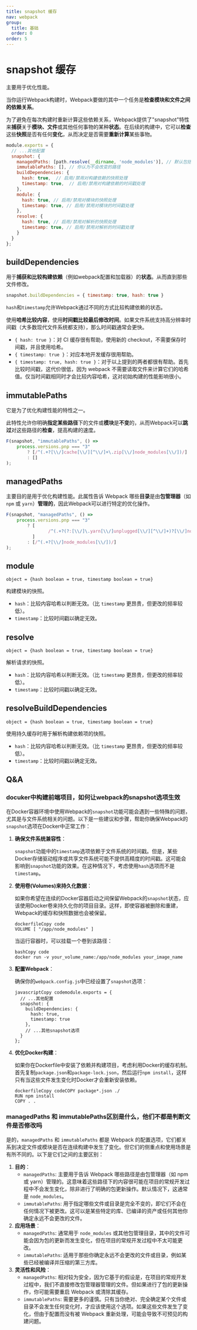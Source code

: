 ```yaml
---
title: snapshot 缓存
nav: webpack
group:
  title: 基础
  order: 0
order: 5
---
```

# snapshot 缓存

主要用于优化性能。

当你运行Webpack构建时，Webpack要做的其中一个任务是**检查模块和文件之间的依赖关系**。

为了避免在每次构建时重新计算这些依赖关系，Webpack提供了"snapshot"特性来**捕获**关于**模块、文件**或其他任何事物的某种**状态**。在后续的构建中，它可以**检查**这些**快照**是否有任何**变化**，从而决定是否需要**重新计算**某些事物。

```js
module.exports = {
  // ...其他配置
  snapshot: {
    managedPaths: [path.resolve(__dirname, 'node_modules')], // 默认包括 node_modules
    immutablePaths: [], // 你认为不会改变的路径
    buildDependencies: {
      hash: true,  // 启用/禁用对构建依赖的快照处理
      timestamp: true,  // 启用/禁用对构建依赖的时间戳处理
    },
    module: {
      hash: true, // 启用/禁用对模块的快照处理
      timestamp: true, // 启用/禁用对模块的时间戳处理
    },
    resolve: {
      hash: true, // 启用/禁用对解析的快照处理
      timestamp: true, // 启用/禁用对解析的时间戳处理
    }
  }
};
```

## buildDependencies

用于**捕获和比较构建依赖**（例如webpack配置和加载器）的**状态**。从而直到那些文件修改。

```js
snapshot.buildDependencies = { timestamp: true, hash: true }
```

`hash`和`timestamp`允许Webpack通过不同的方式比较构建依赖的状态。

使用**哈希比较内容**，使用**时间戳比较最后修改时间**。如果文件系统支持高分辨率时间戳（大多数现代文件系统都支持），那么时间戳通常会更快。

- `{ hash: true }`：对 CI 缓存很有帮助，使用新的 checkout，不需要保存时间戳，并且使用哈希。
- `{ timestamp: true }`：对应本地开发缓存很用帮助。
- `{ timestamp: true, hash: true }`：对于以上提到的两者都很有帮助。首先比较时间戳，这代价很低，因为 webpack 不需要读取文件来计算它们的哈希值。仅当时间戳相同时才会比较内容哈希，这对初始构建的性能影响很小。

## immutablePaths

它是为了优化构建性能的特性之一。

此特性允许你明确**指定某些路径**下的文件或**模块**是**不变**的，从而Webpack可以**跳过**对这些路径的**检查**，提高构建的速度。

```js
F(snapshot, "immutablePaths", () =>
    process.versions.pnp === "3"
        ? [/^(.+?[\\/]cache[\\/][^\\/]+\.zip[\\/]node_modules[\\/])/]
        : []
);
```

## managedPaths

主要目的是用于优化构建性能。此属性告诉 Webpack 哪些**目录**是由**包管理器**（如 `npm` 或 `yarn`）**管理的**，因此Webpack可以进行特定的优化操作。

```js
F(snapshot, "managedPaths", () =>
    process.versions.pnp === "3"
        ? [
                /^(.+?(?:[\\/]\.yarn[\\/]unplugged[\\/][^\\/]+)?[\\/]node_modules[\\/])/
          ]
        : [/^(.+?[\\/]node_modules[\\/])/]
);
```

## module

```
object = {hash boolean = true, timestamp boolean = true}
```

构建模块的快照。

- `hash`：比较内容哈希以判断无效。（比 `timestamp` 更昂贵，但更改的频率较低）。
- `timestamp`：比较时间戳以确定无效。

## resolve

```
object = {hash boolean = true, timestamp boolean = true}
```

解析请求的快照。

- `hash`：比较内容哈希以判断无效。（比 `timestamp` 更昂贵，但更改的频率较低）。
- `timestamp`：比较时间戳以确定无效。

## resolveBuildDependencies

```
object = {hash boolean = true, timestamp boolean = true}
```

使用持久缓存时用于解析构建依赖项的快照。

- `hash`：比较内容哈希以判断无效。（比 `timestamp` 更昂贵，但更改的频率较低）。
- `timestamp`：比较时间戳以确定无效。

## Q&A

### docuker中构建前端项目，如何让webpack的snapshot选项生效

在Docker容器环境中使用Webpack的`snapshot`功能可能会遇到一些特殊的问题，尤其是与文件系统相关的问题。以下是一些建议和步骤，帮助你确保Webpack的`snapshot`选项在Docker中正常工作：

1. **确保文件系统兼容性**：

   `snapshot`功能中的`timestamp`选项依赖于文件系统的时间戳。但是，某些Docker存储驱动程序或共享文件系统可能不提供高精度的时间戳。这可能会影响到`snapshot`功能的效果。在这种情况下，考虑使用`hash`选项而不是`timestamp`。

2. **使用卷(Volumes)来持久化数据**：

   如果你希望在连续的Docker容器启动之间保留Webpack的`snapshot`状态，应该使用Docker卷来持久化你的项目目录。这样，即使容器被删除和重建，Webpack的缓存和快照数据也会被保留。

   ```
   dockerfileCopy code
   VOLUME [ "/app/node_modules" ]
   ```

   当运行容器时，可以挂载一个卷到该路径：

   ```
   bashCopy code
   docker run -v your_volume_name:/app/node_modules your_image_name
   ```

3. **配置Webpack**：

   确保你的`webpack.config.js`中已经设置了`snapshot`选项：

   ```
   javascriptCopy codemodule.exports = {
     // ...其他配置
     snapshot: {
       buildDependencies: {
         hash: true,
         timestamp: true
       },
       // ...其他snapshot选项
     }
   };
   ```

4. **优化Docker构建**：

   如果你在Dockerfile中安装了依赖并构建项目，考虑利用Docker的缓存机制。首先复制`package.json`和`package-lock.json`，然后运行`npm install`，这样只有当这些文件发生变化时Docker才会重新安装依赖。

   ```
   dockerfileCopy codeCOPY package*.json ./
   RUN npm install
   COPY . .
   ```

### managedPaths  和 immutablePaths区别是什么，他们不都是判断文件是否修改吗

是的，`managedPaths` 和 `immutablePaths` 都是 Webpack 的配置选项，它们都关系到决定文件或模块是否在连续构建中发生了变化。但它们的侧重点和使用场景是有所不同的。以下是它们之间的主要区别：

1. **目的**：
   - `managedPaths`: 主要用于告诉 Webpack 哪些路径是由包管理器（如 npm 或 yarn）管理的。这意味着这些路径下的内容很可能在项目的常规开发过程中不会发生变化，除非进行了明确的包更新操作。默认情况下，这通常是 `node_modules`。
   - `immutablePaths`: 用于指定哪些文件或目录是完全不变的，即它们不会在任何情况下被更改。这可以是某些特定的库、已编译的资产或任何其他你确定永远不会更改的文件。
2. **应用场景**：
   - `managedPaths`: 通常用于 `node_modules` 或其他包管理目录，其中的文件可能会因为包的更新而发生变化，但在项目的常规开发过程中不太可能更改。
   - `immutablePaths`: 适用于那些你确定永远不会更改的文件或目录，例如某些已经被编译并压缩的第三方库。
3. **灵活性和风险**：
   - `managedPaths`: 相对较为安全，因为它基于的假设是，在项目的常规开发过程中，我们不直接修改包管理器管理的文件。但如果进行了包的更新操作，你可能需要重启 Webpack 或清除其缓存。
   - `immutablePaths`: 需要更多的谨慎。只有当你绝对、完全确定某个文件或目录不会发生任何变化时，才应该使用这个选项。如果这些文件发生了变化，但由于配置而没有被 Webpack 重新处理，可能会导致不可预见的构建问题。

